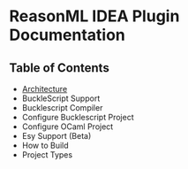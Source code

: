 # ReasonML IDEA Plugin Documentation

## Table of Contents
 - [Architecture](Architecture.md)
 - BuckleScript Support
 - Bucklescript Compiler
 - Configure Bucklescript Project
 - Configure OCaml Project
 - Esy Support (Beta)
 - How to Build
 - Project Types
